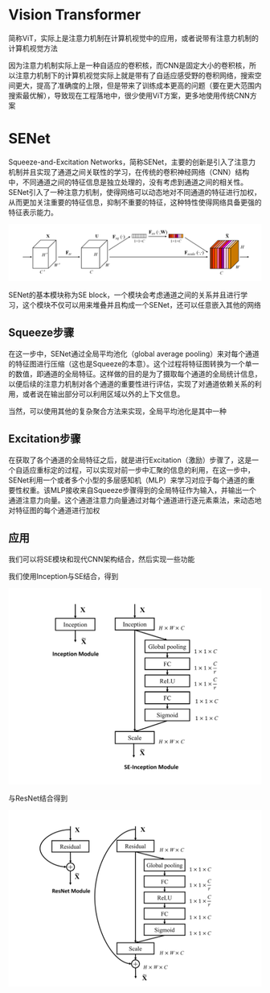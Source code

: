 # Vision Transformer

简称ViT，实际上是注意力机制在计算机视觉中的应用，或者说带有注意力机制的计算机视觉方法

因为注意力机制实际上是一种自适应的卷积核，而CNN是固定大小的卷积核，所以注意力机制下的计算机视觉实际上就是带有了自适应感受野的卷积网络，搜索空间更大，提高了准确度的上限，但是带来了训练成本更高的问题（要在更大范围内搜索最优解），导致现在工程落地中，很少使用ViT方案，更多地使用传统CNN方案

# SENet

Squeeze-and-Excitation Networks，简称SENet，主要的创新是引入了注意力机制并且实现了通道之间关联性的学习，在传统的卷积神经网络（CNN）结构中，不同通道之间的特征信息是独立处理的，没有考虑到通道之间的相关性。SENet引入了一种注意力机制，使得网络可以动态地对不同通道的特征进行加权，从而更加关注重要的特征信息，抑制不重要的特征，这种特性使得网络具备更强的特征表示能力。

![SENet_1](.\assets\SENet_1.png)

SENet的基本模块称为SE block，一个模块会考虑通道之间的关系并且进行学习，这个模块不仅可以用来堆叠并且构成一个SENet，还可以任意嵌入其他的网络

## Squeeze步骤

在这一步中，SENet通过全局平均池化（global average pooling）来对每个通道的特征图进行压缩（这也是Squeeze的本意）。这个过程将特征图转换为一个单一的数值，即通道的全局特征。这样做的目的是为了摄取每个通道的全局统计信息，以便后续的注意力机制对各个通道的重要性进行评估，实现了对通道依赖关系的利用，或者说在输出部分可以利用区域以外的上下文信息。

当然，可以使用其他的复杂聚合方法来实现，全局平均池化是其中一种

## Excitation步骤

在获取了各个通道的全局特征之后，就是进行Excitation（激励）步骤了，这是一个自适应重标定的过程，可以实现对前一步中汇聚的信息的利用，在这一步中，SENet利用一个或者多个小型的多层感知机（MLP）来学习对应于每个通道的重要性权重。该MLP接收来自Squeeze步骤得到的全局特征作为输入，并输出一个通道注意力向量。这个通道注意力向量通过对每个通道进行逐元素乘法，来动态地对特征图的每个通道进行加权

## 应用

我们可以将SE模块和现代CNN架构结合，然后实现一些功能

我们使用Inception与SE结合，得到

![SENet_2](.\assets\SENet_2.png)

与ResNet结合得到

![SENet_3](.\assets\SENet_3.png)